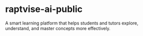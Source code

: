 # raptvise-ai-public
A smart learning platform that helps students and tutors explore, understand, and master concepts more effectively.

